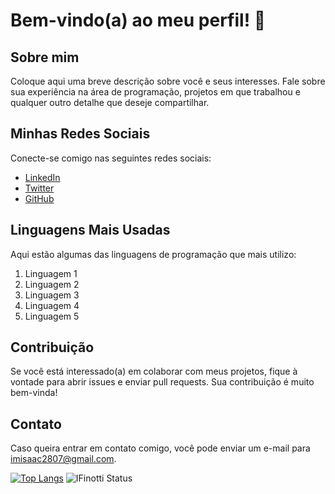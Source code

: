 # Bem-vindo(a) ao meu perfil! 👋

## Sobre mim

Coloque aqui uma breve descrição sobre você e seus interesses. Fale sobre sua experiência na área de programação, projetos em que trabalhou e qualquer outro detalhe que deseje compartilhar.

## Minhas Redes Sociais

Conecte-se comigo nas seguintes redes sociais:

- [LinkedIn](https://www.linkedin.com/seu-perfil)
- [Twitter](https://www.twitter.com/seu-perfil)
- [GitHub](https://github.com/seu-perfil)

## Linguagens Mais Usadas

Aqui estão algumas das linguagens de programação que mais utilizo:

1. Linguagem 1
2. Linguagem 2
3. Linguagem 3
4. Linguagem 4
5. Linguagem 5

## Contribuição

Se você está interessado(a) em colaborar com meus projetos, fique à vontade para abrir issues e enviar pull requests. Sua contribuição é muito bem-vinda!

## Contato

Caso queira entrar em contato comigo, você pode enviar um e-mail para [imisaac2807@gmail.com](mailto:seu-email@gmail.com).


[![Top Langs](https://github-readme-stats.vercel.app/api/top-langs/?username=IFinotti)](https://github.com/IFinotti/github-readme-stats)
![IFinotti Status](https://github-readme-stats.vercel.app/api?username=IFinotti&show_icons=true)
